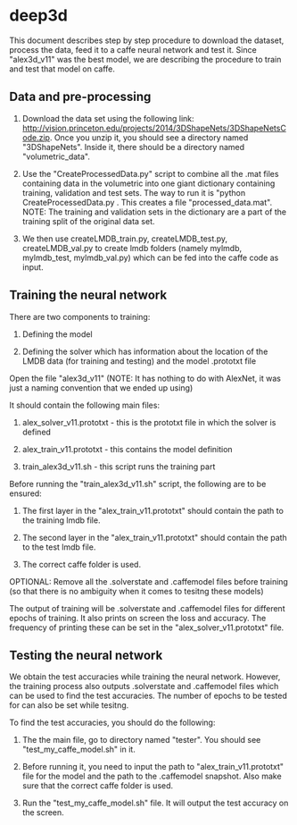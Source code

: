 # deep3d 
This document describes step by step procedure to download the dataset, process the data, 
feed it to a caffe neural network and test it. Since "alex3d_v11" was the best model, we are describing the procedure 
to train and test that model on caffe.

## Data and pre-processing

1. Download the data set using the following link: http://vision.princeton.edu/projects/2014/3DShapeNets/3DShapeNetsCode.zip.
Once you unzip it, you should see a directory named "3DShapeNets". Inside it, there should be a directory named "volumetric_data".

2. Use the "CreateProcessedData.py" script to combine all the .mat files containing data in the volumetric 
into one giant dictionary containing training, validation and test sets. The way to run it is "python CreateProcessedData.py <path to directory containing volumetric data>. This creates a file "processed_data.mat". NOTE: The training and validation sets
in the dictionary are a part of the training split of the original data set.

3. We then use createLMDB_train.py, createLMDB_test.py, createLMDB_val.py to create lmdb folders (namely mylmdb, mylmdb_test, mylmdb_val.py) which can be fed into the caffe code as input.


## Training the neural network

There are two components to training:

1. Defining the model

2. Defining the solver which has information about the location of the LMDB data (for training and testing) and 
the model .prototxt file

Open the file "alex3d_v11" (NOTE: It has nothing to do with AlexNet, it was just a naming convention that we ended up using)

It should contain the following main files:

1. alex_solver_v11.prototxt - this is the prototxt file in which the solver is defined

2. alex_train_v11.prototxt - this contains the model definition

3. train_alex3d_v11.sh - this script runs the training part

Before running the "train_alex3d_v11.sh" script, the following are to be ensured:

1. The first layer in the "alex_train_v11.prototxt" should contain the path to the training lmdb file.

2. The second layer in the "alex_train_v11.prototxt" should contain the path to the test lmdb file.

3. The correct caffe folder is used.

OPTIONAL: Remove all the .solverstate and .caffemodel files before training (so that there is no ambiguity when it comes to tesitng these models)

The output of training will be .solverstate and .caffemodel files for different epochs of training. It also prints on screen 
the loss and accuracy. The frequency of printing these can be set in the "alex_solver_v11.prototxt" file.


## Testing the neural network 

We obtain the test accuracies while training the neural network. However, the training process also outputs .solverstate and 
.caffemodel files which can be used to find the test accuracies. The number of epochs to be tested for can also be set while
tesitng.

To find the test accuracies, you should do the following:

1. The the main file, go to directory named "tester". You should see "test_my_caffe_model.sh" in it.

2. Before running it, you need to input the path to "alex_train_v11.prototxt" file for the model and the path to the .caffemodel snapshot. Also make sure that the correct caffe folder is used.

3. Run the "test_my_caffe_model.sh" file. It will output the test accuracy on the screen.


